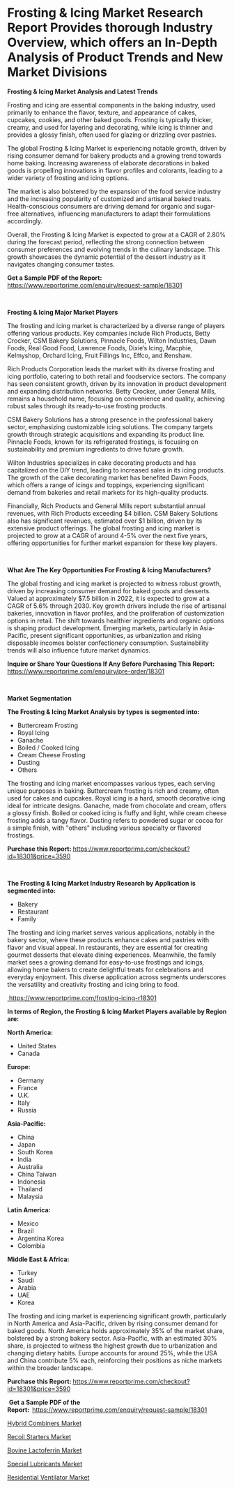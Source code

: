 <p><h1>Frosting & Icing Market Research Report Provides thorough Industry Overview, which offers an In-Depth Analysis of Product Trends and New Market Divisions</h1></p><p><strong>Frosting & Icing Market Analysis and Latest Trends</strong></p>
<p><p>Frosting and icing are essential components in the baking industry, used primarily to enhance the flavor, texture, and appearance of cakes, cupcakes, cookies, and other baked goods. Frosting is typically thicker, creamy, and used for layering and decorating, while icing is thinner and provides a glossy finish, often used for glazing or drizzling over pastries. </p><p>The global Frosting & Icing Market is experiencing notable growth, driven by rising consumer demand for bakery products and a growing trend towards home baking. Increasing awareness of elaborate decorations in baked goods is propelling innovations in flavor profiles and colorants, leading to a wider variety of frosting and icing options. </p><p>The market is also bolstered by the expansion of the food service industry and the increasing popularity of customized and artisanal baked treats. Health-conscious consumers are driving demand for organic and sugar-free alternatives, influencing manufacturers to adapt their formulations accordingly. </p><p>Overall, the Frosting & Icing Market is expected to grow at a CAGR of 2.80% during the forecast period, reflecting the strong connection between consumer preferences and evolving trends in the culinary landscape. This growth showcases the dynamic potential of the dessert industry as it navigates changing consumer tastes.</p></p>
<p><strong>Get a Sample PDF of the Report:&nbsp;</strong> <a href="https://www.reportprime.com/enquiry/request-sample/18301?utm_campaign=1949&utm_medium=2&utm_source=Github&utm_content=ia&utm_term=24122024&utm_id=frosting-icing">https://www.reportprime.com/enquiry/request-sample/18301</a></p>
<p>&nbsp;</p>
<p><strong>Frosting & Icing Major Market Players</strong></p>
<p><p>The frosting and icing market is characterized by a diverse range of players offering various products. Key companies include Rich Products, Betty Crocker, CSM Bakery Solutions, Pinnacle Foods, Wilton Industries, Dawn Foods, Real Good Food, Lawrence Foods, Dixie’s Icing, Macphie, Kelmyshop, Orchard Icing, Fruit Fillings Inc, Effco, and Renshaw.</p><p>Rich Products Corporation leads the market with its diverse frosting and icing portfolio, catering to both retail and foodservice sectors. The company has seen consistent growth, driven by its innovation in product development and expanding distribution networks. Betty Crocker, under General Mills, remains a household name, focusing on convenience and quality, achieving robust sales through its ready-to-use frosting products.</p><p>CSM Bakery Solutions has a strong presence in the professional bakery sector, emphasizing customizable icing solutions. The company targets growth through strategic acquisitions and expanding its product line. Pinnacle Foods, known for its refrigerated frostings, is focusing on sustainability and premium ingredients to drive future growth.</p><p>Wilton Industries specializes in cake decorating products and has capitalized on the DIY trend, leading to increased sales in its icing products. The growth of the cake decorating market has benefited Dawn Foods, which offers a range of icings and toppings, experiencing significant demand from bakeries and retail markets for its high-quality products.</p><p>Financially, Rich Products and General Mills report substantial annual revenues, with Rich Products exceeding $4 billion. CSM Bakery Solutions also has significant revenues, estimated over $1 billion, driven by its extensive product offerings. The global frosting and icing market is projected to grow at a CAGR of around 4-5% over the next five years, offering opportunities for further market expansion for these key players.</p></p>
<p>&nbsp;</p>
<p><strong>What Are The Key Opportunities For Frosting & Icing Manufacturers?</strong></p>
<p><p>The global frosting and icing market is projected to witness robust growth, driven by increasing consumer demand for baked goods and desserts. Valued at approximately $7.5 billion in 2022, it is expected to grow at a CAGR of 5.6% through 2030. Key growth drivers include the rise of artisanal bakeries, innovation in flavor profiles, and the proliferation of customization options in retail. The shift towards healthier ingredients and organic options is shaping product development. Emerging markets, particularly in Asia-Pacific, present significant opportunities, as urbanization and rising disposable incomes bolster confectionery consumption. Sustainability trends will also influence future market dynamics.</p></p>
<p><strong>Inquire or Share Your Questions If Any Before Purchasing This Report:</strong> <a href="https://www.reportprime.com/enquiry/pre-order/18301?utm_campaign=1949&utm_medium=2&utm_source=Github&utm_content=ia&utm_term=24122024&utm_id=frosting-icing">https://www.reportprime.com/enquiry/pre-order/18301</a></p>
<p>&nbsp;</p>
<p><strong>Market Segmentation</strong></p>
<p><strong>The Frosting & Icing Market Analysis by types is segmented into:</strong></p>
<p><ul><li>Buttercream Frosting</li><li>Royal Icing</li><li>Ganache</li><li>Boiled / Cooked Icing</li><li>Cream Cheese Frosting</li><li>Dusting</li><li>Others</li></ul></p>
<p><p>The frosting and icing market encompasses various types, each serving unique purposes in baking. Buttercream frosting is rich and creamy, often used for cakes and cupcakes. Royal icing is a hard, smooth decorative icing ideal for intricate designs. Ganache, made from chocolate and cream, offers a glossy finish. Boiled or cooked icing is fluffy and light, while cream cheese frosting adds a tangy flavor. Dusting refers to powdered sugar or cocoa for a simple finish, with "others" including various specialty or flavored frostings.</p></p>
<p><strong>Purchase this Report:&nbsp;</strong><a href="https://www.reportprime.com/checkout?id=18301&price=3590&utm_campaign=1949&utm_medium=2&utm_source=Github&utm_content=ia&utm_term=24122024&utm_id=frosting-icing">https://www.reportprime.com/checkout?id=18301&price=3590</a></p>
<p>&nbsp;</p>
<p><strong>The Frosting & Icing Market Industry Research by Application is segmented into:</strong></p>
<p><ul><li>Bakery</li><li>Restaurant</li><li>Family</li></ul></p>
<p><p>The frosting and icing market serves various applications, notably in the bakery sector, where these products enhance cakes and pastries with flavor and visual appeal. In restaurants, they are essential for creating gourmet desserts that elevate dining experiences. Meanwhile, the family market sees a growing demand for easy-to-use frostings and icings, allowing home bakers to create delightful treats for celebrations and everyday enjoyment. This diverse application across segments underscores the versatility and creativity frosting and icing bring to food.</p></p>
<p><a href="https://www.reportprime.com/frosting-icing-r18301?utm_campaign=1949&utm_medium=2&utm_source=Github&utm_content=ia&utm_term=24122024&utm_id=frosting-icing">&nbsp;https://www.reportprime.com/frosting-icing-r18301</a></p>
<p><strong>In terms of Region, the Frosting & Icing Market Players available by Region are:</strong></p>
<p>
    <p> <strong> North America: </strong>
        <ul>
            <li>United States</li>
            <li>Canada</li>
        </ul>
        </p> 
    <p> <strong> Europe: </strong>
        <ul>
            <li>Germany</li>
            <li>France</li>
            <li>U.K.</li>
            <li>Italy</li>
            <li>Russia</li>
        </ul>
        </p> 
    <p> <strong> Asia-Pacific: </strong>
        <ul>
            <li>China</li>
            <li>Japan</li>
            <li>South Korea</li>
            <li>India</li>
            <li>Australia</li>
            <li>China Taiwan</li>
            <li>Indonesia</li>
            <li>Thailand</li>
            <li>Malaysia</li>
        </ul>
        </p> 
    <p> <strong> Latin America: </strong>
        <ul>
            <li>Mexico</li>
            <li>Brazil</li>
            <li>Argentina Korea</li>
            <li>Colombia</li>
        </ul>
        </p> 
    <p> <strong> Middle East & Africa: </strong>
        <ul>
            <li>Turkey</li>
            <li>Saudi</li>
            <li>Arabia</li>
            <li>UAE</li>
            <li>Korea</li>
        </ul>
    </p>
    </p>
<p><p>The frosting and icing market is experiencing significant growth, particularly in North America and Asia-Pacific, driven by rising consumer demand for baked goods. North America holds approximately 35% of the market share, bolstered by a strong bakery sector. Asia-Pacific, with an estimated 30% share, is projected to witness the highest growth due to urbanization and changing dietary habits. Europe accounts for around 25%, while the USA and China contribute 5% each, reinforcing their positions as niche markets within the broader landscape.</p></p>
<p><strong>Purchase this Report: </strong><a href="https://www.reportprime.com/checkout?id=18301&price=3590&utm_campaign=1949&utm_medium=2&utm_source=Github&utm_content=ia&utm_term=24122024&utm_id=frosting-icing">https://www.reportprime.com/checkout?id=18301&price=3590</a></p>
<p>&nbsp;<strong>Get a Sample PDF of the Report:&nbsp;&nbsp;</strong><a href="https://www.reportprime.com/enquiry/request-sample/18301?utm_campaign=1949&utm_medium=2&utm_source=Github&utm_content=ia&utm_term=24122024&utm_id=frosting-icing">https://www.reportprime.com/enquiry/request-sample/18301</a></p>
<p><strong></strong></p>
<p><p><a href="https://www.linkedin.com/pulse/forecasting-future-hybrid-combiners-market-size-projected-jephf?utm_campaign=1949&utm_medium=2&utm_source=Github&utm_content=ia&utm_term=24122024&utm_id=frosting-icing">Hybrid Combiners Market</a></p><p><a href="https://www.linkedin.com/pulse/recoil-starters-market-research-report-business-insights-ymb3f?utm_campaign=1949&utm_medium=2&utm_source=Github&utm_content=ia&utm_term=24122024&utm_id=frosting-icing">Recoil Starters Market</a></p><p><a href="https://github.com/ashepherd82/Market-Research-Report-List-6/blob/main/bovine-lactoferrin-market.md?utm_campaign=1949&utm_medium=2&utm_source=Github&utm_content=ia&utm_term=24122024&utm_id=frosting-icing">Bovine Lactoferrin Market</a></p><p><a href="https://www.linkedin.com/pulse/analyzing-projected-cagr-11-special-lubricants-market-analysis-dtkof?utm_campaign=1949&utm_medium=2&utm_source=Github&utm_content=ia&utm_term=24122024&utm_id=frosting-icing">Special Lubricants Market</a></p><p><a href="https://www.linkedin.com/pulse/study-onthe-value-market-segmentation-share-analysis-residential-yhtof?utm_campaign=1949&utm_medium=2&utm_source=Github&utm_content=ia&utm_term=24122024&utm_id=frosting-icing">Residential Ventilator Market</a></p></p>